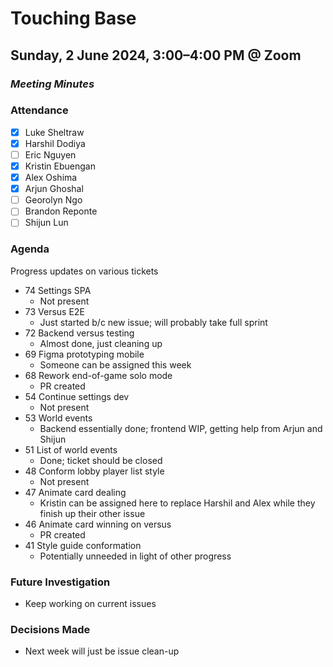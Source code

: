 # Touching Base
## Sunday, 2 June 2024, 3:00–4:00 PM @ Zoom
### _Meeting Minutes_

### Attendance
- [x] Luke Sheltraw
- [x] Harshil Dodiya 
- [ ] Eric Nguyen
- [x] Kristin Ebuengan
- [x] Alex Oshima
- [x] Arjun Ghoshal
- [ ] Georolyn Ngo
- [ ] Brandon Reponte
- [ ] Shijun Lun

### Agenda
Progress updates on various tickets
- 74 Settings SPA
  - Not present
- 73 Versus E2E
  - Just started b/c new issue; will probably take full sprint
- 72 Backend versus testing
  - Almost done, just cleaning up
- 69 Figma prototyping mobile
  - Someone can be assigned this week
- 68 Rework end-of-game solo mode
  - PR created
- 54 Continue settings dev
  - Not present
- 53 World events
  - Backend essentially done; frontend WIP, getting help from Arjun and Shijun
- 51 List of world events
  - Done; ticket should be closed
- 48 Conform lobby player list style
  - Not present
- 47 Animate card dealing
  - Kristin can be assigned here to replace Harshil and Alex while they finish up their other issue
- 46 Animate card winning on versus
  - PR created
- 41 Style guide conformation
  - Potentially unneeded in light of other progress

### Future Investigation
- Keep working on current issues

### Decisions Made
- Next week will just be issue clean-up
